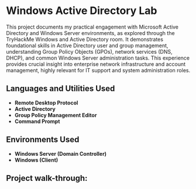 <h1>Windows Active Directory Lab</h1>

This project documents my practical engagement with Microsoft Active Directory and Windows Server environments, as explored through the TryHackMe Windows and Active Directory room. It demonstrates foundational skills in Active Directory user and group management, understanding Group Policy Objects (GPOs), network services (DNS, DHCP), and common Windows Server administration tasks. This experience provides crucial insight into enterprise network infrastructure and account management, highly relevant for IT support and system administration roles.
<br />


<h2>Languages and Utilities Used</h2>

- <b>Remote Desktop Protocol</b> 
- <b>Active Directory</b>
- <b>Group Policy Management Editor</b>
- <b>Command Prompt</b>

<h2>Environments Used </h2>

- <b>Windows Server (Domain Controller)</b>
- <b>Windows (Client)</b>

<h2>Project walk-through:</h2>
<!--
<p align="center">
Launch the utility: <br/>
<img src="https://i.imgur.com/62TgaWL.png" height="80%" width="80%" alt="Disk Sanitization Steps"/>
<br />
<br />
--!>
<!--
 ```diff
- text in red
+ text in green
! text in orange
# text in gray
@@ text in purple (and bold)@@
```
--!>
